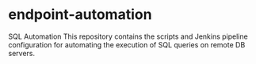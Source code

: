 # endpoint-automation
SQL Automation
This repository contains the scripts and Jenkins pipeline configuration for automating the execution of SQL queries on remote DB servers.
